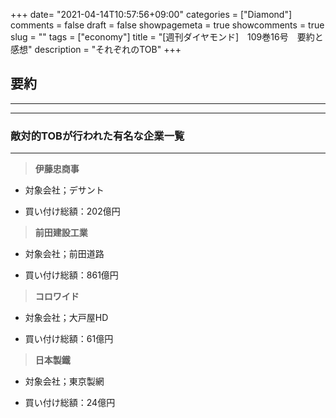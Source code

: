 +++
date= "2021-04-14T10:57:56+09:00"
categories = ["Diamond"]
comments = false
draft = false
showpagemeta = true
showcomments = true
slug = ""
tags = ["economy"]
title = "[週刊ダイヤモンド]　109巻16号　要約と感想"
description = "それぞれのTOB"
+++

## **要約**
***

***

### **敵対的TOBが行われた有名な企業一覧**

----

> **伊藤忠商事**

- 対象会社；デサント

- 買い付け総額：202億円

> **前田建設工業**

- 対象会社；前田道路

- 買い付け総額：861億円

> **コロワイド**

- 対象会社；大戸屋HD

- 買い付け総額：61億円

> **日本製鐵**

- 対象会社；東京製網

- 買い付け総額：24億円